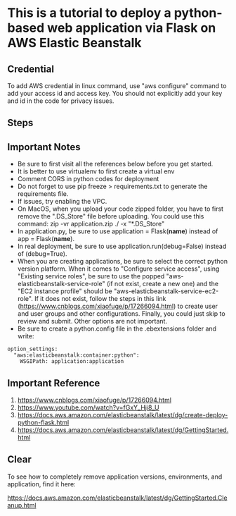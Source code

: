 # This is a tutorial to deploy a python-based web application via Flask on AWS Elastic Beanstalk

## Credential

To add AWS credential in linux command, use "aws configure" command to add your access id and access key. You should not explicitly add your key and id in the code for privacy issues.

## Steps






## Important Notes
- Be sure to first visit all the references below before you get started.
- It is better to use virtualenv to first create a virtual env
- Comment CORS in python codes for deployment
- Do not forget to use pip freeze > requirements.txt to generate the requirements file.
- If issues, try enabling the VPC.
- On MacOS, when you upload your code zipped folder, you have to first remove the ".DS_Store" file before uploading. You could use this command: zip -vr application.zip ./ -x "*.DS_Store"
- In application.py, be sure to use application = Flask(__name__) instead of app = Flask(__name__).
- In real deployment, be sure to use application.run(debug=False) instead of (debug=True).
- When you are creating applications, be sure to select the correct python version platform. When it comes to "Configure service access", using "Existing service roles", be sure to use the popped "aws-elasticbeanstalk-service-role" (if not exist, create a new one) and the "EC2 instance profile" should be "aws-elasticbeanstalk-service-ec2-role". If it does not exist, follow the steps in this link (https://www.cnblogs.com/xiaofuge/p/17266094.html) to create user and user groups and other configurations. Finally, you could just skip to review and submit. Other options are not important. 
- Be sure to create a python.config file in the .ebextensions folder and write:
```
option_settings:
  "aws:elasticbeanstalk:container:python":
    WSGIPath: application:application
```



## Important Reference

1. https://www.cnblogs.com/xiaofuge/p/17266094.html
2. https://www.youtube.com/watch?v=fGxY_Hji8_U
3. https://docs.aws.amazon.com/elasticbeanstalk/latest/dg/create-deploy-python-flask.html
4. https://docs.aws.amazon.com/elasticbeanstalk/latest/dg/GettingStarted.html

## Clear
To see how to completely remove application versions, environments, and application, find it here:

https://docs.aws.amazon.com/elasticbeanstalk/latest/dg/GettingStarted.Cleanup.html
